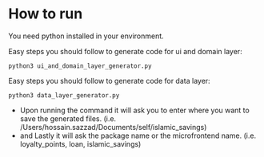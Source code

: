 # How to run

You need python installed in your environment.

Easy steps you should follow to generate code for ui and domain layer:

```
python3 ui_and_domain_layer_generator.py
```

Easy steps you should follow to generate code for data layer:

```
python3 data_layer_generator.py
```

- Upon running the command it will ask you to enter where you want to save the generated files. (i.e. /Users/hossain.sazzad/Documents/self/islamic_savings)
- and Lastly it will ask the package name or the microfrontend name. (i.e. loyalty_points, loan, islamic_savings)
